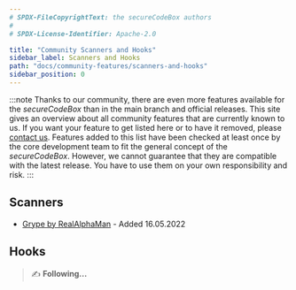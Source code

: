 ```yaml
---
# SPDX-FileCopyrightText: the secureCodeBox authors
#
# SPDX-License-Identifier: Apache-2.0

title: "Community Scanners and Hooks"
sidebar_label: Scanners and Hooks
path: "docs/community-features/scanners-and-hooks"
sidebar_position: 0
---
```


:::note
Thanks to our community, there are even more features available for the *secureCodeBox* than in the main branch
and official releases. This site gives an overview about all community features that are currently known to us.
If you want your feature to get listed here or to have it removed, please 
[contact us](mailto:securecodebox@iteratec.com). Features added to this list have been checked at least once by the core
development team to fit the general concept of the *secureCodeBox*. However, we cannot guarantee that they are 
compatible with the latest release. You have to use them on your own responsibility and risk.
:::

## Scanners

* [Grype by RealAlphaMan](https://github.com/RealAlphaMan/grype-scantype-scb) - Added 16.05.2022

## Hooks

> ✍ **Following...**
